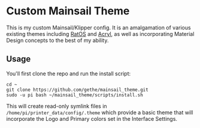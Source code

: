 # Custom Mainsail Theme

This is my custom Mainsail/Klipper config. It is an amalgamation of various
existing themes including [RatOS] and [Acryl], as well as incorporating Material
Design concepts to the best of my ability.

## Usage

You'll first clone the repo and run the install script:

    cd ~
    git clone https://github.com/gethe/mainsail_theme.git
    sudo -u pi bash ~/mainsail_theme/scripts/install.sh

This will create read-only symlink files in `/home/pi/printer_data/config/.theme`
which provide a basic theme that will incorporate the Logo and Primary colors set
in the Interface Settings.

[RatOS]: https://github.com/Rat-OS/RatOS-theme
[Acryl]: https://github.com/eliteSchwein/acryl-fluidd-mainsail-theme
